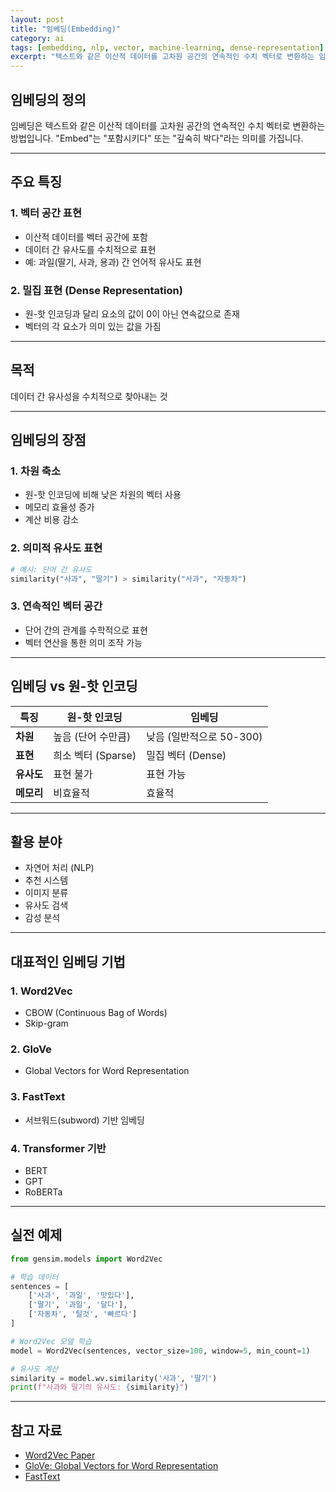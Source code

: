 ```yaml
---
layout: post
title: "임베딩(Embedding)"
category: ai
tags: [embedding, nlp, vector, machine-learning, dense-representation]
excerpt: "텍스트와 같은 이산적 데이터를 고차원 공간의 연속적인 수치 벡터로 변환하는 임베딩의 개념과 특징을 알아봅니다."
---
```


## 임베딩의 정의

임베딩은 텍스트와 같은 이산적 데이터를 고차원 공간의 연속적인 수치 벡터로 변환하는 방법입니다. "Embed"는 "포함시키다" 또는 "깊숙히 박다"라는 의미를 가집니다.

---

## 주요 특징

### 1. 벡터 공간 표현

- 이산적 데이터를 벡터 공간에 포함
- 데이터 간 유사도를 수치적으로 표현
- 예: 과일(딸기, 사과, 용과) 간 언어적 유사도 표현

### 2. 밀집 표현 (Dense Representation)

- 원-핫 인코딩과 달리 요소의 값이 0이 아닌 연속값으로 존재
- 벡터의 각 요소가 의미 있는 값을 가짐

---

## 목적

데이터 간 유사성을 수치적으로 찾아내는 것

---

## 임베딩의 장점

### 1. 차원 축소

- 원-핫 인코딩에 비해 낮은 차원의 벡터 사용
- 메모리 효율성 증가
- 계산 비용 감소

### 2. 의미적 유사도 표현

```python
# 예시: 단어 간 유사도
similarity("사과", "딸기") > similarity("사과", "자동차")
```

### 3. 연속적인 벡터 공간

- 단어 간의 관계를 수학적으로 표현
- 벡터 연산을 통한 의미 조작 가능

---

## 임베딩 vs 원-핫 인코딩

| 특징 | 원-핫 인코딩 | 임베딩 |
|------|--------------|--------|
| **차원** | 높음 (단어 수만큼) | 낮음 (일반적으로 50-300) |
| **표현** | 희소 벡터 (Sparse) | 밀집 벡터 (Dense) |
| **유사도** | 표현 불가 | 표현 가능 |
| **메모리** | 비효율적 | 효율적 |

---

## 활용 분야

- 자연어 처리 (NLP)
- 추천 시스템
- 이미지 분류
- 유사도 검색
- 감성 분석

---

## 대표적인 임베딩 기법

### 1. Word2Vec

- CBOW (Continuous Bag of Words)
- Skip-gram

### 2. GloVe

- Global Vectors for Word Representation

### 3. FastText

- 서브워드(subword) 기반 임베딩

### 4. Transformer 기반

- BERT
- GPT
- RoBERTa

---

## 실전 예제

```python
from gensim.models import Word2Vec

# 학습 데이터
sentences = [
    ['사과', '과일', '맛있다'],
    ['딸기', '과일', '달다'],
    ['자동차', '탈것', '빠르다']
]

# Word2Vec 모델 학습
model = Word2Vec(sentences, vector_size=100, window=5, min_count=1)

# 유사도 계산
similarity = model.wv.similarity('사과', '딸기')
print(f"사과와 딸기의 유사도: {similarity}")
```

---

## 참고 자료

- [Word2Vec Paper](https://arxiv.org/abs/1301.3781)
- [GloVe: Global Vectors for Word Representation](https://nlp.stanford.edu/projects/glove/)
- [FastText](https://fasttext.cc/)
